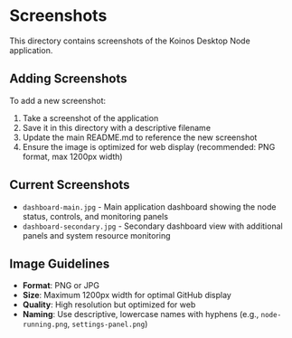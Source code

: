 # Screenshots

This directory contains screenshots of the Koinos Desktop Node application.

## Adding Screenshots

To add a new screenshot:

1. Take a screenshot of the application
2. Save it in this directory with a descriptive filename
3. Update the main README.md to reference the new screenshot
4. Ensure the image is optimized for web display (recommended: PNG format, max 1200px width)

## Current Screenshots

- `dashboard-main.jpg` - Main application dashboard showing the node status, controls, and monitoring panels
- `dashboard-secondary.jpg` - Secondary dashboard view with additional panels and system resource monitoring

## Image Guidelines

- **Format**: PNG or JPG
- **Size**: Maximum 1200px width for optimal GitHub display
- **Quality**: High resolution but optimized for web
- **Naming**: Use descriptive, lowercase names with hyphens (e.g., `node-running.png`, `settings-panel.png`)
